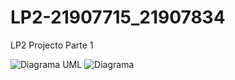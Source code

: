# LP2-21907715_21907834
LP2 Projecto Parte 1

 ![](diagrama.png?raw=true "Diagrama UML")
![Diagrama](https://user-images.githubusercontent.com/61718747/99908935-66431900-2cdd-11eb-8f6c-8ba13ada85b8.png)
